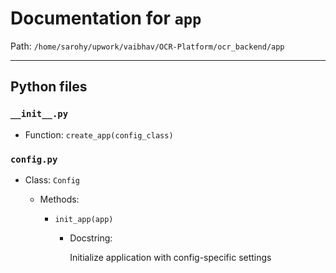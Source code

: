 # Documentation for `app`

Path: `/home/sarohy/upwork/vaibhav/OCR-Platform/ocr_backend/app`

---

## Python files

### `__init__.py`

- Function: `create_app(config_class)`



### `config.py`

- Class: `Config`

  - Methods:

    - `init_app(app)`

      - Docstring:

        Initialize application with config-specific settings


